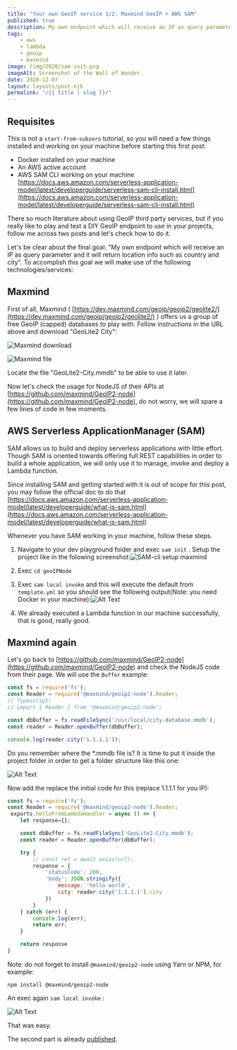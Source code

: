 ```yaml
---
title: "Your own GeoIP service 1/2: Maxmind GeoIP + AWS SAM"
published: true
description: My own endpoint which will receive an IP as query parameter and it will return location info such as country and city
tags:
    - aws
    - lambda
    - geoip
    - maxmind
image: /img/2020/sam-init.png
imageAlt: Screenshot of the Wall of Wonder.
date: 2020-12-07
layout: layouts/post.njk
permalink: "/{{ title | slug }}/"
---
```


## Requisites

This is not a `start-from-subzero`  tutorial, so you will need a few things installed and working on your machine before starting this first post:

- Docker installed on your machine
- An AWS active account
- AWS SAM CLI working on your machine  [https://docs.aws.amazon.com/serverless-application-model/latest/developerguide/serverless-sam-cli-install.html](https://docs.aws.amazon.com/serverless-application-model/latest/developerguide/serverless-sam-cli-install.html)

There so much literature about using GeoIP third party services, but if you really like to play and test a DIY GeoIP endpoint to use in your projects, follow me across two posts and let's check how  to do it.

Let's be clear about the final goal: "My own endpoint which will receive an IP as query parameter and it will return location info such as country and city". To accomplish this goal we will make use of the following technologies/services:

## Maxmind

First of all, Maxmind ( [https://dev.maxmind.com/geoip/geoip2/geolite2/](https://dev.maxmind.com/geoip/geoip2/geolite2/) ) offers us a group of free GeoIP (capped) databases to play with. Follow instructions in the URL above and download "GeoLite2 City":

![Maxmind download](https://dev-to-uploads.s3.amazonaws.com/i/qnyp496x6uqmzi7bh2o4.png)

![Maxmind file](https://dev-to-uploads.s3.amazonaws.com/i/8qdkd72mp9kwqy6un55d.png)

Locate the file "GeoLite2-City.mmdb" to be able to use it later.

Now let's check the usage for NodeJS of their APIs at [https://github.com/maxmind/GeoIP2-node](https://github.com/maxmind/GeoIP2-node), do not worry, we will spare a few lines of code in few moments.

## AWS Serverless ApplicationManager (SAM)

SAM allows us to build and deploy serverless applications with little effort. Though SAM is oriented towards offering full REST capabilities in order to build a whole application, we will only use it to manage, invoke and deploy a Lambda function.

Since installing SAM and getting started with it is out of scope for this post, you may follow the official doc to do that [https://docs.aws.amazon.com/serverless-application-model/latest/developerguide/what-is-sam.html](https://docs.aws.amazon.com/serverless-application-model/latest/developerguide/what-is-sam.html)

Whenever you have SAM working in your machine, follow these steps.

1. Navigate to your dev playground folder and exec `sam init` . Setup the project like in the folowing screenshot:![SAM-cli setup maxmind](https://dev-to-uploads.s3.amazonaws.com/i/n1g134lb9wqd4kbhnudr.png)

2. Exec `cd geoIPNode`
3. Exec `sam local invoke` and this will execute the default from `template.yml` so you should see the following output(Note: you need Docker in your machine):![Alt Text](https://dev-to-uploads.s3.amazonaws.com/i/1w4f1jc3a756fd3do1s5.png)

4. We already executed a Lambda function in our machine successfully, that is good, really good.

## Maxmind again

Let's go back to [https://github.com/maxmind/GeoIP2-node](https://github.com/maxmind/GeoIP2-node) and check the NodeJS code from their page. We will use the `Buffer` example:

```jsx
const fs = require('fs');
const Reader = require('@maxmind/geoip2-node').Reader;
// Typescript:
// import { Reader } from '@maxmind/geoip2-node';

const dbBuffer = fs.readFileSync('/usr/local/city-database.mmdb');
const reader = Reader.openBuffer(dbBuffer);

console.log(reader.city('1.1.1.1'));
```

Do you remember where the *.mmdb file is? It is time to put it inside the project folder in order to get a folder structure like this one:

![Alt Text](https://dev-to-uploads.s3.amazonaws.com/i/4zyollv3o7wztxhk229x.png)

Now add the replace the initial code for this (replace 1.1.1.1 for you IP):

```jsx
const fs = require('fs');
const Reader = require('@maxmind/geoip2-node').Reader;
 exports.helloFromLambdaHandler = async () => {
    let response={};

    const dbBuffer = fs.readFileSync('GeoLite2-City.mmdb');
    const reader = Reader.openBuffer(dbBuffer);

    try {
        // const ret = await axios(url);
        response = {
            'statusCode': 200,
            'body': JSON.stringify({
                message: 'hello world',
                city: reader.city('1.1.1.1').city
            })
        }
    } catch (err) {
        console.log(err);
        return err;
    }

    return response
}
```

Note: do not forget to install `@maxmind/geoip2-node` using Yarn or NPM, for example:

`npm install @maxmind/geoip2-node`

An exec again `sam local invoke` :

![Alt Text](https://dev-to-uploads.s3.amazonaws.com/i/fxshyqkr6z75crf68drz.png)

That was easy.

The second part is already [published](https://dev.to/producthackers/your-own-geoip-service-2-2-lambda-api-gateway-39m5).
